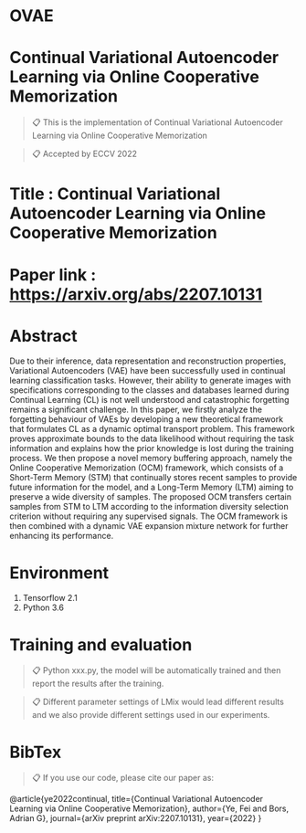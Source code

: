# OVAE

# Continual Variational Autoencoder Learning via Online Cooperative Memorization

>📋 This is the implementation of Continual Variational Autoencoder Learning via Online Cooperative Memorization

>📋 Accepted by ECCV 2022

# Title : Continual Variational Autoencoder Learning via Online Cooperative Memorization

# Paper link : https://arxiv.org/abs/2207.10131



# Abstract

Due to their inference, data representation and reconstruction properties, Variational Autoencoders (VAE) have been successfully used in continual learning classification tasks. However, their ability to generate images with specifications corresponding to the classes and databases learned during Continual Learning (CL) is not well understood and catastrophic forgetting remains a significant challenge. In this paper, we firstly analyze the forgetting behaviour of VAEs by developing a new theoretical framework that formulates CL as a dynamic optimal transport problem. This framework proves approximate bounds to the data likelihood without requiring the task information and explains how the prior knowledge is lost during the training process. We then propose a novel memory buffering approach, namely the Online Cooperative Memorization (OCM) framework, which consists of a Short-Term Memory (STM) that continually stores recent samples to provide future information for the model, and a Long-Term Memory (LTM) aiming to preserve a wide diversity of samples. The proposed OCM transfers certain samples from STM to LTM according to the information diversity selection criterion without requiring any supervised signals. The OCM framework is then combined with a dynamic VAE expansion mixture network for further enhancing its performance.

# Environment

1. Tensorflow 2.1
2. Python 3.6

# Training and evaluation

>📋 Python xxx.py, the model will be automatically trained and then report the results after the training.

>📋 Different parameter settings of LMix would lead different results and we also provide different settings used in our experiments.

# BibTex
>📋 If you use our code, please cite our paper as:

@article{ye2022continual,
  title={Continual Variational Autoencoder Learning via Online Cooperative Memorization},
  author={Ye, Fei and Bors, Adrian G},
  journal={arXiv preprint arXiv:2207.10131},
  year={2022}
}

